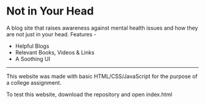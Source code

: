 # Not in Your Head

A blog site that raises awareness against mental health issues and how they are not just in your head. Features -

* Helpful Blogs
* Relevant Books, Videos & Links
* A Soothing UI

___

This website was made with basic HTML/CSS/JavaScript for the purpose of a college assignment. 

To test this website, download the repository and open index.html
